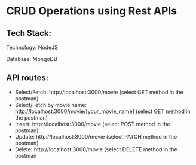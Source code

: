# CRUD Operations using Rest APIs

## Tech Stack:
Technology: NodeJS

Database: MongoDB

## API routes:
- Select/Fetch: http://localhost:3000/movie (select GET method in the postman)
- Select/Fetch by movie name: http://localhost:3000/movie/[your_movie_name] (select GET method in the postman)
- Insert: http://localhost:3000/movie (select POST method in the postman)
- Update: http://localhost:3000/movie (select PATCH method in the postman)
- Delete: http://localhost:3000/movie (select DELETE method in the postman
